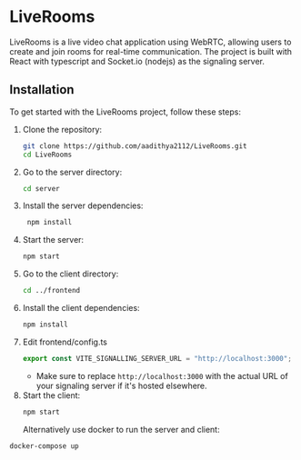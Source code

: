 # LiveRooms

LiveRooms is a live video chat application using WebRTC, allowing users to create and join rooms for real-time communication. The project is built with React with typescript and Socket.io (nodejs) as the signaling server.

## Installation

To get started with the LiveRooms project, follow these steps:

1. Clone the repository:
   ```bash
   git clone https://github.com/aadithya2112/LiveRooms.git
   cd LiveRooms
   ```
2. Go to the server directory:
   ```bash
   cd server
   ```
3. Install the server dependencies:
   ```bash
    npm install
   ```
4. Start the server:
   ```bash
   npm start
   ```
5. Go to the client directory:
   ```bash
   cd ../frontend
   ```
6. Install the client dependencies:
   ```bash
   npm install
   ```
7. Edit frontend/config.ts
   ```typescript
   export const VITE_SIGNALLING_SERVER_URL = "http://localhost:3000";
   ```
   - Make sure to replace `http://localhost:3000` with the actual URL of your signaling server if it's hosted elsewhere.
8. Start the client:
   ```bash
   npm start
   ```
   Alternatively use docker to run the server and client:

```bash
docker-compose up
```
